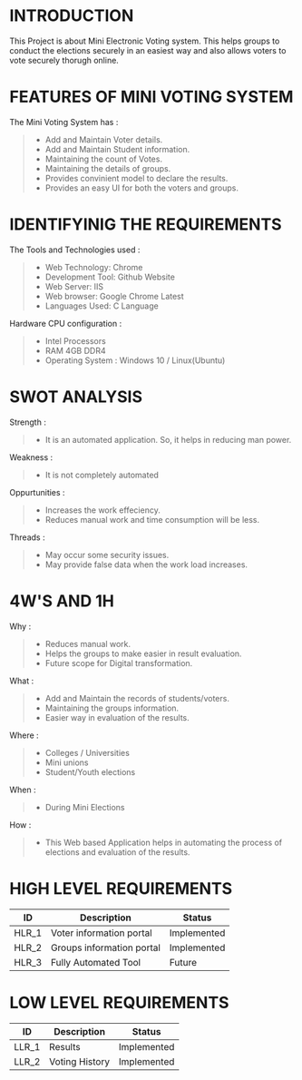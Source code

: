 # INTRODUCTION
This Project is about Mini Electronic Voting system. This helps groups to conduct the elections securely in an easiest way and also allows voters to vote securely thorugh online.
# FEATURES OF MINI VOTING SYSTEM
The Mini Voting System has :
> - Add and Maintain Voter details.
> - Add and Maintain Student information.
> - Maintaining the count of Votes.
> - Maintaining the details of groups.
> - Provides convinient model to declare the results.
> - Provides an easy UI for both the voters and groups.
# IDENTIFYINIG THE REQUIREMENTS
The Tools and Technologies used :
> - Web Technology: Chrome
> - Development Tool: Github Website
> - Web Server: IIS
> - Web browser: Google Chrome Latest
> - Languages Used: C Language

Hardware CPU configuration :
> - Intel Processors
> - RAM 4GB DDR4
> - Operating System : Windows 10 / Linux(Ubuntu)

# SWOT ANALYSIS
Strength :
> - It is an automated application. So, it helps in reducing man power.

Weakness :
> - It is not completely automated

Oppurtunities :
> - Increases the work effeciency.
> - Reduces manual work and time consumption will be less.

Threads :
> - May occur some security issues.
> - May provide false data when the work load increases.

# 4W'S AND 1H
Why :
> - Reduces manual work.
> - Helps the groups to make easier in result evaluation.
> - Future scope for Digital transformation.

What :
> - Add and Maintain the records of students/voters.
> - Maintaining the groups information.
> - Easier way in evaluation of the results.

Where :
> - Colleges / Universities
> - Mini unions
> - Student/Youth elections

When :
> - During Mini Elections

How :
> - This Web based Application helps in automating the process of elections and evaluation of the results.

# HIGH LEVEL REQUIREMENTS
| ID | Description | Status |
| -- | ----------- | ------ |
| HLR_1 | Voter information portal | Implemented |
| HLR_2 | Groups information portal | Implemented |
| HLR_3 | Fully Automated Tool | Future |
# LOW LEVEL REQUIREMENTS
| ID | Description | Status |
| -- | ----------- | ------ |
| LLR_1 | Results | Implemented |
| LLR_2 | Voting History | Implemented |
